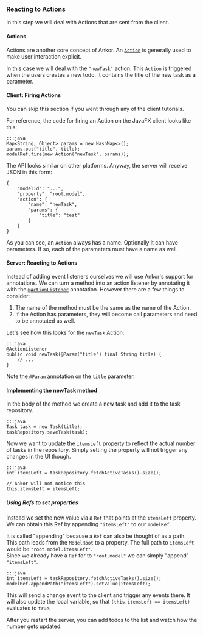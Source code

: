 ### Reacting to Actions

In this step we will deal with Actions that are sent from the client.

#### Actions

Actions are another core concept of Ankor.
An [`Action`][1] is generally used to make user interaction explicit.

In this case we will deal with the `"newTask"` action.
This `Action` is triggered when the users creates a new todo.
It contains the title of the new task as a parameter.

#### Client: Firing Actions

You can skip this section if you went through any of the client tutorials.

For reference, the code for firing an Action on the JavaFX client looks like this:

    :::java
    Map<String, Object> params = new HashMap<>();
    params.put("title", title);
    modelRef.fire(new Action("newTask", params));

The API looks similar on other platforms.
Anyway, the server will receive JSON in this form:

    {
        "modelId": "...",
        "property": "root.model",
        "action": {
            "name": "newTask",
            "params": {
                "title": "test"
            }
        }
    }

As you can see, an `Action` always has a name.
Optionally it can have parameters.
If so, each of the parameters must have a name as well.

#### Server: Reacting to Actions

Instead of adding event listeners ourselves we will use Ankor's support for annotations.
We can turn a method into an action listener by annotating it with the [`@ActionListener`][2] annotation.
However there are a few things to consider:

1. The name of the method must be the same as the name of the Action.
2. If the Action has parameters, they will become call parameters and need to be annotated as well.

Let's see how this looks for the `newTask` Action:

    :::java
    @ActionListener
    public void newTask(@Param("title") final String title) {
        // ...
    }

Note the `@Param` annotation on the `title` parameter.

#### Implementing the newTask method

In the body of the method we create a new task and add it to the task repository.

    :::java
    Task task = new Task(title);
    taskRepository.saveTask(task);

Now we want to update the `itemsLeft` property to reflect the actual number of tasks in the repository.
Simply setting the property will not trigger any changes in the UI though.

    :::java
    int itemsLeft = taskRepository.fetchActiveTasks().size();

    // Ankor will not notice this
    this.itemsLeft = itemsLeft;

##### Using Refs to set properties

Instead we set the new value via a `Ref` that points at the `itemsLeft` property.
We can obtain this Ref by appending `"itemsLeft"` to our `modelRef`.

It is called "appending" because a `Ref` can also be thought of as a path.
This path leads from the `ModelRoot` to a property.
The full path to `itemsLeft` would be `"root.model.itemsLeft"`.  
Since we already have a `Ref` for to `"root.model"` we can simply "append" `"itemsLeft"`.

    :::java
    int itemsLeft = taskRepository.fetchActiveTasks().size();
    modelRef.appendPath("itemsLeft").setValue(itemsLeft);

This will send a change event to the client and trigger any events there.
It will also update the local variable, so that `(this.itemsLeft == itemsLeft)` evaluates to `true`.

After you restart the server, you can add todos to the list and watch how the number gets updated.

[1]: http://ankor.io/static/javadoc/apidocs-0.4/at/irian/ankor/action/Action.html
[2]: http://ankor.io/static/javadoc/apidocs-0.4/at/irian/ankor/annotation/ActionListener.html
